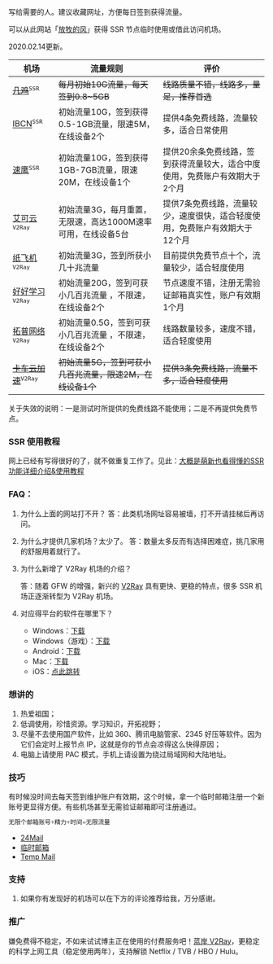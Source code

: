 
写给需要的人。建议收藏网址，方便每日签到获得流量。

可以从此网站「[放牧的风](https://www.youneed.win/free-ssr)」获得 SSR 节点临时使用或借此访问机场。

2020.02.14更新。

| 机场                                                         | 流量规则                                                     | 评价                                                         |
| ------------------------------------------------------------ | ------------------------------------------------------------ | ------------------------------------------------------------ |
| ~~[几鸡](https://github.com/NGC-HenryLee/NGC.SS.JJ/)~~<sup>`SSR`</sup> | ~~每月初始10G流量，每天签到0.8~5GB~~                         | ~~线路质量不错，线路多，量足，推荐首选~~                     |
| [IBCN](http://portal.ibcn.space/)<sup>`SSR`</sup>            | 初始流量10G，签到获得0.5-1GB流量，限速5M，在线设备2个        | 提供4条免费线路，流量较多，适合日常使用                      |
| [速鹰](https://suying777.com/)<sup>`SSR`</sup>               | 初始流量10G，签到获得1GB-7GB流量，限速20M，在线设备1个       | 提供20余条免费线路，签到获得流量较大，适合中度使用，免费账户有效期大于2个月 |
| [艾可云](https://www.v2aky.com/)<sup>`V2Ray`</sup>           | 初始流量3G，每月重置，无限速，高达1000M速率可用，在线设备5台 | 提供7条免费线路，流量较少，速度很快，适合轻度使用，免费账户有效期大于12个月 |
| [纸飞机](https://rt7.xyz/)<sup>`V2Ray`</sup>                 | 初始流量3G，签到所获小几十兆流量                             | 目前提供免费节点十个，流量较少，适合轻度使用                 |
| [好好学习](https://user.xupng.cn/)<sup>`V2Ray`</sup>         | 初始流量20G，签到可获小几百兆流量 ，不限速，在线设备2个      | 节点速度不错，注册无需验证邮箱真实性，账户有效期1个月        |
| [拓普网络](https://passr.top/)<sup>`V2Ray`</sup>             | 初始流量0.5G，签到可获小几百兆流量 ，不限速，在线设备2个     | 线路数量较多，速度不错，适合轻度使用                         |
| ~~[卡车云加速](http://www.kcssr.id/)~~<sup>`V2Ray`</sup>     | ~~初始流量5G，签到可获小几百兆流量，限速2M，在线设备1个~~    | ~~提供3条免费线路，流量不多，适合轻度使用~~                  |

关于失效的说明：一是测试时所提供的免费线路不能使用；二是不再提供免费节点。

### SSR 使用教程

网上已经有写得很好的了，就不做重复工作了。见此：[大概是萌新也看得懂的SSR功能详细介绍&使用教程](https://moe.best/tutorial/shadowsocksr.html)

### FAQ：

1. 为什么上面的网站打不开？
   答：此类机场网址容易被墙，打不开请挂梯后再访问。

2. 为什么才提供几家机场？太少了。
   答：数量太多反而有选择困难症，挑几家用的舒服用着就行了。

3. 为什么新增了 V2Ray 机场的介绍？

   答：随着 GFW 的增强，新兴的 [V2Ray](https://www.v2ray.com/)  具有更快、更稳的特点，很多 SSR 机场正逐渐转型为 V2Ray 机场。

4. 对应得平台的软件在哪里下？

   - Windows：[下载](https://cdn.jsdelivr.net/gh/liyunaini/Depot@master/ShadowsocksR/ssr-win.7z)
   - Windows（游戏）：[下载](https://cdn.jsdelivr.net/gh/liyunaini/Depot@master/ShadowsocksR/SSTap.7z)
   - Android：[下载](https://cdn.jsdelivr.net/gh/liyunaini/Depot@master/ShadowsocksR/ssr-android.apk)
   - Mac：[下载](https://cdn.jsdelivr.net/gh/liyunaini/Depot@master/ShadowsocksR/ssr-mac.dmg)
   - iOS：[点此跳转](https://i.shadowrocket.org/)

### 想讲的

1. 热爱祖国；
2. 低调使用，珍惜资源。学习知识，开拓视野；
3. 尽量不去使用国产软件，比如 360、腾讯电脑管家、2345 好压等软件。因为它们会定时上报节点 IP，这就是你的节点会凉得这么快得原因；
4. 电脑上请使用 PAC 模式，手机上请设置为绕过局域网和大陆地址。

### 技巧

有时候没时间去每天签到维护账户有效期，这个时候，拿一个临时邮箱注册一个新账号更显得方便。有些机场甚至无需验证邮箱即可注册通过。

```python
无限个邮箱账号+精力+时间=无限流量
```

- [24Mail](http://24mail.chacuo.net/)
- [临时邮箱](https://linshiyouxiang.net/)
- [Temp Mail](https://temp-mail.org/zh/)

### 支持

1. 如果你有发现好的机场可以在下方的评论推荐给我，万分感谢。

### 推广

嫌免费得不稳定，不如来试试博主正在使用的付费服务吧！[蓝岸 V2Ray](https://lananzhuanyongyaoqinglianjie002.xyz/aff.php?aff=719)，更稳定的科学上网工具（稳定使用两年），支持解锁 Netflix / TVB / HBO / Hulu。
<!--stackedit_data:
eyJwcm9wZXJ0aWVzIjoidGFnczogJ+acuuWcuixzc3IsdjJyYX
knXG5leGNlcnB0OiA+LVxuICDnsr7lv4PmjJHpgInkuoblhY3o
tLnpq5jpgJ/nmoQgU1NSL1YyUmF55py65Zy677yM56eR5a2m5L
iK572R77yM5a6a5pe25pu05paw5Y+v55So55qE5py65Zy65pyN
5Yqh44CC5aaC5p6c5L2g5pyJ5Y+R546w5aW955qE5py65Zy65Y
+v5Lul5Zyo5LiL5pa555qE6K+E6K665o6o6I2Q57uZ5oiR77yM
5LiH5YiG5oSf6LCi44CC55S16ISR5LiK6K+35L2/55SoIFBBQ1
xuICDmqKHlvI/vvIzmiYvmnLrkuIror7forr7nva7kuLrnu5Xo
v4flsYDln5/nvZHlkozlpKfpmYblnLDlnYDjgILlsL3ph4/kuI
3ljrvkvb/nlKjlm73kuqfova/ku7bjgIJcbmV4dGVuc2lvbnM6
XG4gIHByZXNldDogZ2ZtXG4iLCJoaXN0b3J5IjpbLTE2OTk4Nz
IzMDQsMTM5NDA4NTYxNSw4Njc4NzYyOTRdfQ==
-->